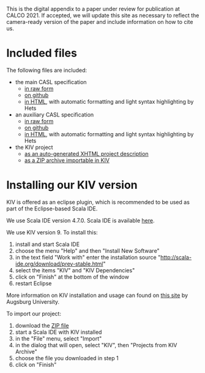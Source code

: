 This is the digital appendix to a paper under review for publication at CALCO 2021. If accepted, we will update this site as necessary to reflect the camera-ready version of the paper and include information on how to cite us.

# Included files

The following files are included:

- the main CASL specification
  - [in raw form](./casl/atm.casl)
  - [on github](https://github.com/rosento/2021-paper-composite/blob/gh-pages/casl/atm.casl)
  - [in HTML](./casl_html/atm.pp.html),  with automatic formatting and light syntax highlighting by Hets
- an auxiliary CASL specification
  - [in raw form](./casl/atmAux.casl)
  - [on github](https://github.com/rosento/2021-paper-composite/blob/gh-pages/casl/atmAux.casl)
  - [in HTML](./casl_html/atmAux.pp.html), with automatic formatting and light syntax highlighting by Hets
- the KIV project
  - [as an auto-generated XHTML project description](./kiv_html/index.xml)
  - [as a ZIP archive importable in KIV](./kiv/ATM-kiv-project.zip)

# Installing our KIV version
KIV is offered as an eclipse plugin, which is recommended to be used as part of the Eclipse-based Scala IDE.

We use Scala IDE version 4.7.0. Scala IDE is available [here](http://scala-ide.org/download/prev-stable.html).

We use KIV version 9. To install this:
  1. install and start Scala IDE
  2. choose the menu "Help" and then "Install New Software"
  3. in the text field "Work with" enter the installation source "http://scala-ide.org/download/prev-stable.html"
  4. select the items "KIV" and "KIV Dependencies"
  5. click on "Finish" at the bottom of the window
  6. restart Eclipse

More information on KIV installation and usage can found on [this site](https://www.uni-augsburg.de/en/fakultaet/fai/isse/software/kiv/) by Augsburg University.

To import our project:
  1. download the [ZIP file](./kiv/ATM-kiv-project.zip)
  2. start a Scala IDE with KIV installed
  3. in the "File" menu, select "Import"
  4. in the dialog that will open, select "KIV", then "Projects from KIV Archive"
  5. choose the file you downloaded in step 1
  6. click on "Finish"
